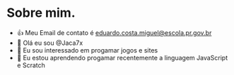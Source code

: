 # Sobre mim.
- 👍 Meu Email de contato é eduardo.costa.miguel@escola.pr.gov.br
- 👋 Olá eu sou @Jaca7x
- 👀 Eu sou interessado em progamar jogos e sites
- 🌱 Eu estou aprendendo progamar recentemente a linguagem JavaScript e Scratch

<!---
Jaca7x/Jaca7x is a ✨ special ✨ repository because its `README.md` (this file) appears on your GitHub profile.
You can click the Preview link to take a look at your changes.
--->
